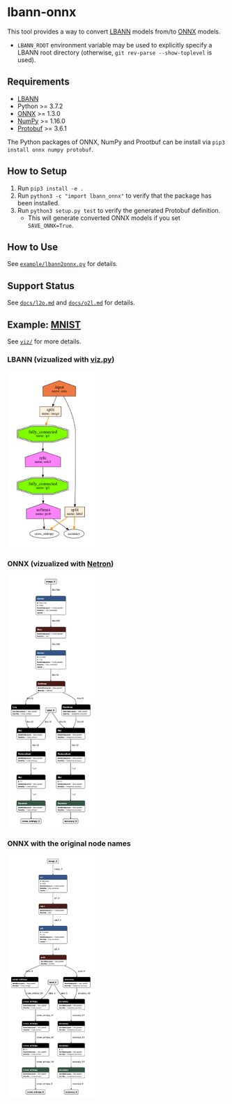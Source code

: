# lbann-onnx
This tool provides a way to convert [LBANN](https://github.com/LLNL/lbann) models from/to [ONNX](https://github.com/onnx/onnx) models.
* `LBANN_ROOT` environment variable may be used to explicitly specify a LBANN root directory (otherwise, `git rev-parse --show-toplevel` is used).

## Requirements
* [LBANN](https://github.com/LLNL/lbann)
* Python >= 3.7.2
* [ONNX](https://github.com/onnx/onnx) >= 1.3.0
* [NumPy](http://www.numpy.org/) >= 1.16.0
* [Protobuf](https://github.com/protocolbuffers/protobuf) >= 3.6.1

The Python packages of ONNX, NumPy and Prootbuf can be install via `pip3 install onnx numpy protobuf`.

## How to Setup
1. Run `pip3 install -e .`
2. Run `python3 -c "import lbann_onnx"` to verify that the package has been installed.
3. Run `python3 setup.py test` to verify the generated Protobuf definition.
   * This will generate converted ONNX models if you set `SAVE_ONNX=True`.

## How to Use
See [`example/lbann2onnx.py`](example/lbann2onnx.py) for details.

## Support Status
See [`docs/l2o.md`](docs/l2o.md) and [`docs/o2l.md`](docs/o2l.md) for details.

## Example: [MNIST](/model_zoo/models/simple_mnist/model_mnist_simple_1.prototext)
See [`viz/`](viz/) for more details.

### LBANN (vizualized with [viz.py](/viz/viz.py))
<img src="viz/mnist/mnist_lbann.png" width="200" />

### ONNX (vizualized with [Netron](https://github.com/lutzroeder/netron))
<img src="viz/mnist/mnist_onnx_netron.png" width="200" />

### ONNX with the original node names
<img src="viz/mnist/mnist_onnx_netron_name.png" width="200" />
